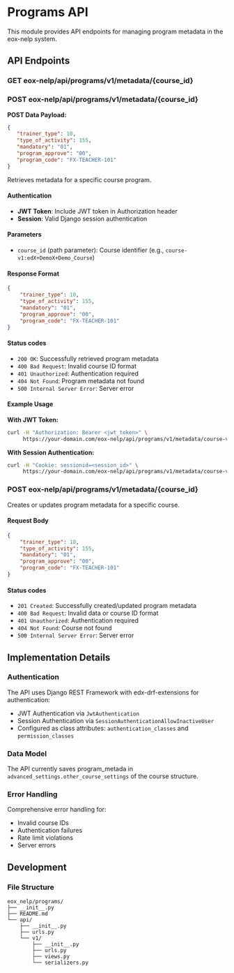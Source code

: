 # Programs API

This module provides API endpoints for managing program metadata in the eox-nelp system.

## API Endpoints

### GET eox-nelp/api/programs/v1/metadata/{course_id}
### POST eox-nelp/api/programs/v1/metadata/{course_id}
**POST Data Payload:**
 ```json
{
    "trainer_type": 10,
    "type_of_activity": 155,
    "mandatory": "01",
    "program_approve": "00",
    "program_code": "FX-TEACHER-101"
}
```

Retrieves metadata for a specific course program.

#### Authentication
- **JWT Token**: Include JWT token in Authorization header
- **Session**: Valid Django session authentication


#### Parameters
- `course_id` (path parameter): Course identifier (e.g., `course-v1:edX+DemoX+Demo_Course`)

#### Response Format
```json
{
    "trainer_type": 10,
    "type_of_activity": 155,
    "mandatory": "01",
    "program_approve": "00",
    "program_code": "FX-TEACHER-101"
}
```

#### Status codes
- `200 OK`: Successfully retrieved program metadata
- `400 Bad Request`: Invalid course ID format
- `401 Unauthorized`: Authentication required
- `404 Not Found`: Program metadata not found
- `500 Internal Server Error`: Server error

#### Example Usage

**With JWT Token:**
```bash
curl -H "Authorization: Bearer <jwt_token>" \
     https://your-domain.com/eox-nelp/api/programs/v1/metadata/course-v1:edX+DemoX+Demo_Course
```

**With Session Authentication:**
```bash
curl -H "Cookie: sessionid=<session_id>" \
     https://your-domain.com/eox-nelp/api/programs/v1/metadata/course-v1:edX+DemoX+Demo_Course
```

### POST eox-nelp/api/programs/v1/metadata/{course_id}

Creates or updates program metadata for a specific course.

#### Request Body
```json
{
    "trainer_type": 10,
    "type_of_activity": 155,
    "mandatory": "01",
    "program_approve": "00",
    "program_code": "FX-TEACHER-101"
}
```

#### Status codes
- `201 Created`: Successfully created/updated program metadata
- `400 Bad Request`: Invalid data or course ID format
- `401 Unauthorized`: Authentication required
- `404 Not Found`: Course not found
- `500 Internal Server Error`: Server error

## Implementation Details

### Authentication
The API uses Django REST Framework with edx-drf-extensions for authentication:
- JWT Authentication via `JwtAuthentication`
- Session Authentication via `SessionAuthenticationAllowInactiveUser`
- Configured as class attributes: `authentication_classes` and `permission_classes`


### Data Model
The API currently saves program_metada in `advanced_settings.other_course_settings` of the course structure.

### Error Handling
Comprehensive error handling for:
- Invalid course IDs
- Authentication failures
- Rate limit violations
- Server errors

## Development

### File Structure
```
eox_nelp/programs/
├── __init__.py
├── README.md
└── api/
    ├── __init__.py
    ├── urls.py
    └── v1/
        ├── __init__.py
        ├── urls.py
        ├── views.py
        └── serializers.py
```
